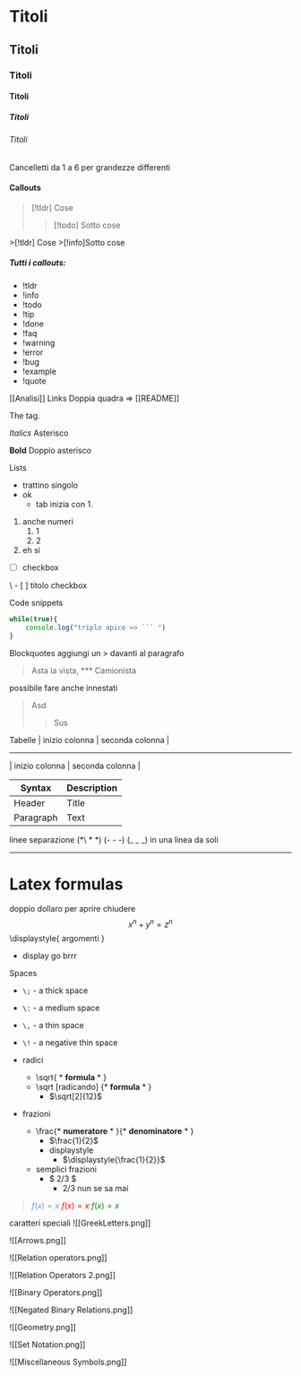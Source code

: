 # Titoli
## Titoli
### Titoli
#### Titoli
##### Titoli
###### Titoli
Cancelletti da 1 a 6 per grandezze differenti

#### Callouts

>[!tldr] Cose
>>[!todo] Sotto cose

\>\[!tldr\] Cose
\>\[!info\]Sotto cose

##### Tutti i callouts:
- !tldr
- !info
- !todo
- !tip
- !done
- !faq
- !warning
- !error
- !bug
- !example
- !quote

\[\[Analisi]]
Links
Doppia quadra  => [[README]]

The tag.

*Italics*
Asterisco

**Bold**
Doppio asterisco

Lists
- trattino singolo
- ok
	- tab
inizia con 1.
1. anche numeri
	1. 1
	2. 2
2. eh si

- [ ] checkbox

\ - [ ] titolo checkbox

Code snippets
``` js
while(true){
	console.log("triplo apice => ``` ")
}
```
Blockquotes
aggiungi un > davanti al paragrafo

> Asta la vista, *** Camionista

possibile fare anche innestati
>Asd
>>Sus

Tabelle
\| inizio colonna \| seconda colonna \|
- - - - - - - -
\| inizio colonna \| seconda colonna \|



| Syntax      | Description |
| ----------- | ----------- |
| Header      | Title       |
| Paragraph   | Text        |


linee separazione (\*\ * \*) (- - -) (\_ \_ \_)
in una linea da soli 
- - -
# Latex formulas
doppio dollaro per aprire chiudere
$$x^n + y^n = z^n$$
\\displaystyle{ argomenti } 
- display go brrr

Spaces
- `\;` - a thick space
- `\:` - a medium space
- `\,` - a thin space
- `\!` - a negative thin space

- radici
	- \\sqrt{ * **formula** * }
	- \sqrt \[radicando] {* **formula** * }
		- $\sqrt[2]{12}$
- frazioni
	- \\frac{* **numeratore** * }{* **denominatore** * }
		- $\frac{1}{2}$
		- displaystyle
			-  $\displaystyle{\frac{1}{2}}$
	- semplici frazioni
		- $ 2/3 $ 
			- $2/3$ 
nun se sa mai
><font color="CornflowerBlue">$f(x) = x$ </font>
><font color="red">$f(x) = x$ </font>
><font color="green">$f(x)= x$</font>

caratteri speciali
![[GreekLetters.png]]

![[Arrows.png]]

![[Relation operators.png]]

![[Relation Operators 2.png]]

![[Binary Operators.png]]

![[Negated Binary Relations.png]]

![[Geometry.png]]

![[Set Notation.png]]

![[Miscellaneous Symbols.png]]